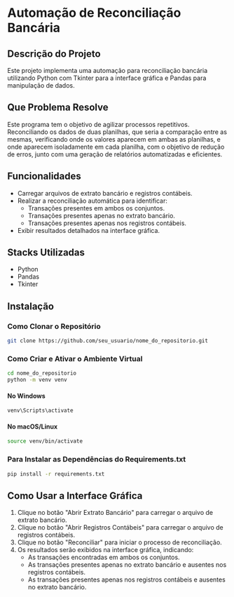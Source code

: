 # Automação de Reconciliação Bancária

## Descrição do Projeto
Este projeto implementa uma automação para reconciliação bancária utilizando Python com Tkinter para a interface gráfica e Pandas para manipulação de dados.

## Que Problema Resolve
Este programa tem o objetivo de agilizar processos repetitivos. Reconciliando os dados de duas planilhas, que seria a comparação entre as mesmas, verificando onde os valores aparecem em ambas as planilhas, e onde aparecem isoladamente em cada planilha, com o objetivo de redução de erros, junto com uma geração de relatórios automatizadas e eficientes.

## Funcionalidades
- Carregar arquivos de extrato bancário e registros contábeis.
- Realizar a reconciliação automática para identificar:
  - Transações presentes em ambos os conjuntos.
  - Transações presentes apenas no extrato bancário.
  - Transações presentes apenas nos registros contábeis.
- Exibir resultados detalhados na interface gráfica.

## Stacks Utilizadas
- Python
- Pandas
- Tkinter

## Instalação

### Como Clonar o Repositório
```bash
git clone https://github.com/seu_usuario/nome_do_repositorio.git
```

### Como Criar e Ativar o Ambiente Virtual

```bash
cd nome_do_repositorio
python -m venv venv
```
#### No Windows
```bash
venv\Scripts\activate
```
#### No macOS/Linux
```bash
source venv/bin/activate
```
### Para Instalar as Dependências do Requirements.txt
```bash
pip install -r requirements.txt
```

## Como Usar a Interface Gráfica

1. Clique no botão "Abrir Extrato Bancário" para carregar o arquivo de extrato bancário.
2. Clique no botão "Abrir Registros Contábeis" para carregar o arquivo de registros contábeis.
3. Clique no botão "Reconciliar" para iniciar o processo de reconciliação.
4. Os resultados serão exibidos na interface gráfica, indicando:
   - As transações encontradas em ambos os conjuntos.
   - As transações presentes apenas no extrato bancário e ausentes nos registros contábeis.
   - As transações presentes apenas nos registros contábeis e ausentes no extrato bancário.
